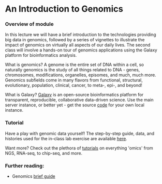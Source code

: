 # An Introduction to Genomics

### Overview of module

In this lecture we will have a brief introduction to the technologies providing big data in genomics, followed by a series of vignettes to illustrate the impact of genomics on virtually all aspects of our daily lives. The second class will involve a hands-on tour of genomics applications using the Galaxy platform for bioinformatics analysis.

What is genomics? A genome is the entire set of DNA within a cell, so naturally genomics is the study of all things related to DNA - genes, chromosomes, modifications, organelles, episomes, and much, much more. Genomics subfields come in many flavors from functional, structural, evolutionary, population, clinical, cancer, to meta-, epi-, and beyond!

What is Galaxy? [Galaxy](https://usegalaxy.org/) is an open-source bioinformatics platform for transparent, reproducible, collaborative data-driven science. Use the main server instance, or better yet - get the source [code](https://github.com/galaxyproject/galaxy) for your own local instance.

### Tutorial

Have a play with genomic data yourself! The step-by-step guide, data, and histories used for the in-class lab exercise are available [here](https://usegalaxy.org/u/kvik/p/prabi-demo). 

Want more? Check out the plethora of [tutorials](http://galaxyproject.github.io/training-material/) on everything 'omics' from NGS, RNA-seq, to chip-seq, and more.

### Further reading:
	
- Genomics [brief guide](https://www.genome.gov/18016863/a-brief-guide-to-genomics/)


